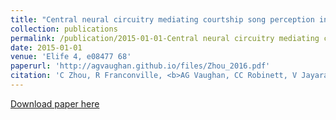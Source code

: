 ```yaml
---
title: "Central neural circuitry mediating courtship song perception in male Drosophila (2015)"
collection: publications
permalink: /publication/2015-01-01-Central neural circuitry mediating courtship song perception in male Drosophila
date: 2015-01-01
venue: 'Elife 4, e08477 68'
paperurl: 'http://agvaughan.github.io/files/Zhou_2016.pdf'
citation: 'C Zhou, R Franconville, <b>AG Vaughan, CC Robinett, V Jayaraman, ...</b>'
---
```

[Download paper here](http://agvaughan.github.io/files/Zhou_2016.pdf)

